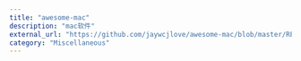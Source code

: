 ```yaml
---
title: "awesome-mac"
description: "mac软件"
external_url: "https://github.com/jaywcjlove/awesome-mac/blob/master/README-zh.md#%E5%BC%80%E5%8F%91%E8%80%85%E5%B7%A5%E5%85%B7"
category: "Miscellaneous"
---
```

